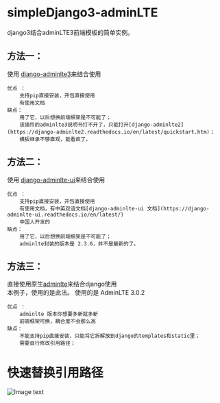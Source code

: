 # simpleDjango3-adminLTE
django3结合adminLTE3前端模板的简单实例。

## 方法一：
使用 [django-adminlte3](https://github.com/d-demirci/django-adminlte3)来结合使用  

```text
优点 ：
    支持pip直接安装，开包直接使用
    有使用文档
缺点：
    用了它，以后想换前端框架是不可能了；
    该插件的adminlte3说明书打不开了，只能打开[django-adminlte2](https://django-adminlte2.readthedocs.io/en/latest/quickstart.htm)；
    模板继承不够直观，能看疯了。
```

## 方法二：
使用 [django-adminlte-ui](https://github.com/wuyue92tree/django-adminlte-ui)来结合使用  

```text
优点 ：
    支持pip直接安装，开包直接使用
    有使用文档，有中英双语文档[django-adminlte-ui 文档](https://django-adminlte-ui.readthedocs.io/en/latest/)
    中国人开发的
缺点：
    用了它，以后想换前端框架是不可能了；
    adminlte封装的版本是 2.3.6，并不是最新的了。
```

## 方法三：
直接使用原生[adminlte](https://github.com/ColorlibHQ/AdminLTE/releases)来结合django使用  
本例子，使用的是此法。
使用的是 AdminLTE 3.0.2
```text
优点 ：
    adminlte 版本你想要多新就多新
    前端框架可换，耦合度不会那么高
缺点：
    不能支持pip直接安装，只能将它拆解放到django的templates和static里；
    需要自行修改引用路径；
```

# 快速替换引用路径

![Image text](https://raw.github.com/DeSireFire/repositpry/master/simpleDjango3-adminLTE/way.png)